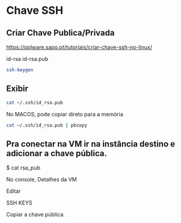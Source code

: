 # Chave SSH

## Criar Chave Publica/Privada

https://pplware.sapo.pt/tutoriais/criar-chave-ssh-no-linux/

id-rsa
id-rsa.pub

```bash 
ssh-keygen
```

## Exibir

```bash
cat ~/.ssh/id_rsa.pub 
```

No MACOS, pode copiar direto para a memória

```bash
cat ~/.ssh/id_rsa.pub | pbcopy
```


## Pra conectar na VM ir na instância destino e adicionar a chave pública.

$ cat rsa_pub

No console, Detalhes da VM

Editar

SSH KEYS

Copiar a chave pública.
